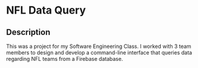 # NFL Data Query

## Description
This was a project for my Software Engineering Class. I worked with 3 team members to design and develop a command-line interface that queries data regarding
NFL teams from a Firebase database.



